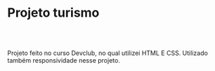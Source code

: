 <h1>Projeto turismo</h1>
<br>
<br>
<p>Projeto feito no curso Devclub, no qual utilizei HTML E CSS. Utilizado também responsividade nesse projeto.</p>
